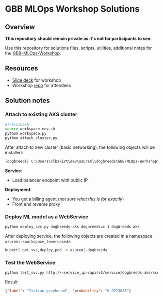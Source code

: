 # GBB MLOps Workshop Solutions

## Overview

**This repository should remain private as it's not for participants to see.**

Use this repository for solutions files, scripts, utilities, additional notes for the [GBB-MLOps-Workshop](https://github.com/clarenceb/GBB-MLOps-Workshop).

## Resources

* [Slide deck](https://microsoft-my.sharepoint.com/:p:/p/clbakirt/ESuhM9B18wxOuVya5Pkbxy4B0CPy1_FvmIsRAyYF8lgFgw?e=inh7Os) for workshop
* Workshop [repo](https://github.com/clarenceb/GBB-MLOps-Workshop) for attendees

## Solution notes

### Attach to existing AKS cluster

```sh
#!/bin/bash
source workspace-env.sh
python workspace.py
python attach_cluster.py
```

After attach to new cluster (basic networking), the following objects will be installed:

```sh
(dogbreeds) C:\Users\clbakirt\dev\azureml\dogbreeds\GBB-MLOps-Workshop\solution>kubectl get pod,svc,deploy                                                                                NAME                              READY     STATUS    RESTARTS   AGE                                                                                                                      pod/azureml-ba-5d4d4cd886-5znf9   1/1       Running   0          4m                                                                                                                       pod/azureml-fe-65b7486dd9-l8tkw   2/2       Running   1          10m                                                                                                                                                                                                                                                                                                                NAME                          TYPE           CLUSTER-IP    EXTERNAL-IP     PORT(S)                      AGE                                                                               service/azureml-fe            LoadBalancer   10.0.84.138   <service_ip>   80:32103/TCP,443:31716/TCP   10m                                                                               service/azureml-fe-int-http   ClusterIP      10.0.34.191   <none>          9001/TCP                     10m                                                                               service/kubernetes            ClusterIP      10.0.0.1      <none>          443/TCP                      2h                                                                                                                                                                                                                                                                          NAME                               DESIRED   CURRENT   UP-TO-DATE   AVAILABLE   AGE                                                                                                       deployment.extensions/azureml-ba   1         1         1            1           4m                                                                                                        deployment.extensions/azureml-fe   1         1         1            1           10m                               
```

**Service**:
- Load balancer endpoint with public IP

**Deployment**:
- You get a billing agent (*not sure what this is for exactly*)
- Front end reverse proxy

### Deploy ML model as a WebService

```sh
python deploy_svc.py dogbreeds-aks dogbreedsvc 1 dogbreeds-aks
```

After deploying service, the following objects are created in a namespace `azureml-<workspace_lowercased>`:

```sh
kubectl get svc,deploy,pod -n azureml-dogbreeds                                                           NAME                    TYPE       CLUSTER-IP    EXTERNAL-IP   PORT(S)        AGE                                                                                                         service/dogbreeds-aks   NodePort   10.0.86.146   <none>        80:30916/TCP   16m                                                                                                                                                                                                                                                                                                   NAME                                  DESIRED   CURRENT   UP-TO-DATE   AVAILABLE   AGE                                                                                                    deployment.extensions/dogbreeds-aks   1         1         1            1           16m                                                                                                                                                                                                                                                                                              NAME                                 READY     STATUS    RESTARTS   AGE                                                                                                                   pod/dogbreeds-aks-5959b6f995-dfw6v   1/1       Running   0          16m 
```

### Test the WebService

```sh
python test_svc.py http://<service_ip>/api/v1/service/dogbreeds-aks/score ..\breeds-10\val\n02091032-Italian_greyhound\n02091032_8093.jpg niaL0ME9iWIJ2G04YXIexiX6kHz1ojD7
```

Result:

```json
{"label": "Italian_greyhound", "probability": "0.9723086"}
```
